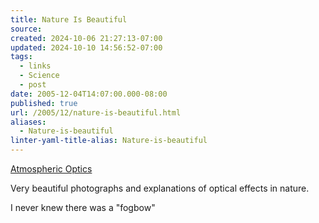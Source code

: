 ```yaml
---
title: Nature Is Beautiful
source: 
created: 2024-10-06 21:27:13-07:00
updated: 2024-10-10 14:56:52-07:00
tags:
  - links
  - Science
  - post
date: 2005-12-04T14:07:00.000-08:00
published: true
url: /2005/12/nature-is-beautiful.html
aliases:
  - Nature-is-beautiful
linter-yaml-title-alias: Nature-is-beautiful
---
```



[Atmospheric Optics](https://www.sundog.clara.co.uk/atoptics/phenom.htm "Atmospheric Optics")  
  
Very beautiful photographs and explanations of optical effects in nature.  
  
I never knew there was a "fogbow"